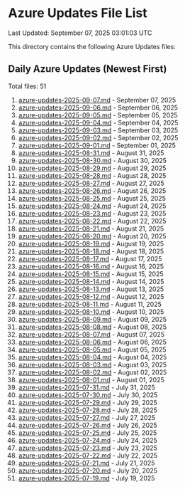 # Azure Updates File List

Last Updated: September 07, 2025 03:01:03 UTC

This directory contains the following Azure Updates files:

## Daily Azure Updates (Newest First)

Total files: 51

1. [azure-updates-2025-09-07.md](./azure-updates-2025-09-07.md) - September 07, 2025
2. [azure-updates-2025-09-06.md](./azure-updates-2025-09-06.md) - September 06, 2025
3. [azure-updates-2025-09-05.md](./azure-updates-2025-09-05.md) - September 05, 2025
4. [azure-updates-2025-09-04.md](./azure-updates-2025-09-04.md) - September 04, 2025
5. [azure-updates-2025-09-03.md](./azure-updates-2025-09-03.md) - September 03, 2025
6. [azure-updates-2025-09-02.md](./azure-updates-2025-09-02.md) - September 02, 2025
7. [azure-updates-2025-09-01.md](./azure-updates-2025-09-01.md) - September 01, 2025
8. [azure-updates-2025-08-31.md](./azure-updates-2025-08-31.md) - August 31, 2025
9. [azure-updates-2025-08-30.md](./azure-updates-2025-08-30.md) - August 30, 2025
10. [azure-updates-2025-08-29.md](./azure-updates-2025-08-29.md) - August 29, 2025
11. [azure-updates-2025-08-28.md](./azure-updates-2025-08-28.md) - August 28, 2025
12. [azure-updates-2025-08-27.md](./azure-updates-2025-08-27.md) - August 27, 2025
13. [azure-updates-2025-08-26.md](./azure-updates-2025-08-26.md) - August 26, 2025
14. [azure-updates-2025-08-25.md](./azure-updates-2025-08-25.md) - August 25, 2025
15. [azure-updates-2025-08-24.md](./azure-updates-2025-08-24.md) - August 24, 2025
16. [azure-updates-2025-08-23.md](./azure-updates-2025-08-23.md) - August 23, 2025
17. [azure-updates-2025-08-22.md](./azure-updates-2025-08-22.md) - August 22, 2025
18. [azure-updates-2025-08-21.md](./azure-updates-2025-08-21.md) - August 21, 2025
19. [azure-updates-2025-08-20.md](./azure-updates-2025-08-20.md) - August 20, 2025
20. [azure-updates-2025-08-19.md](./azure-updates-2025-08-19.md) - August 19, 2025
21. [azure-updates-2025-08-18.md](./azure-updates-2025-08-18.md) - August 18, 2025
22. [azure-updates-2025-08-17.md](./azure-updates-2025-08-17.md) - August 17, 2025
23. [azure-updates-2025-08-16.md](./azure-updates-2025-08-16.md) - August 16, 2025
24. [azure-updates-2025-08-15.md](./azure-updates-2025-08-15.md) - August 15, 2025
25. [azure-updates-2025-08-14.md](./azure-updates-2025-08-14.md) - August 14, 2025
26. [azure-updates-2025-08-13.md](./azure-updates-2025-08-13.md) - August 13, 2025
27. [azure-updates-2025-08-12.md](./azure-updates-2025-08-12.md) - August 12, 2025
28. [azure-updates-2025-08-11.md](./azure-updates-2025-08-11.md) - August 11, 2025
29. [azure-updates-2025-08-10.md](./azure-updates-2025-08-10.md) - August 10, 2025
30. [azure-updates-2025-08-09.md](./azure-updates-2025-08-09.md) - August 09, 2025
31. [azure-updates-2025-08-08.md](./azure-updates-2025-08-08.md) - August 08, 2025
32. [azure-updates-2025-08-07.md](./azure-updates-2025-08-07.md) - August 07, 2025
33. [azure-updates-2025-08-06.md](./azure-updates-2025-08-06.md) - August 06, 2025
34. [azure-updates-2025-08-05.md](./azure-updates-2025-08-05.md) - August 05, 2025
35. [azure-updates-2025-08-04.md](./azure-updates-2025-08-04.md) - August 04, 2025
36. [azure-updates-2025-08-03.md](./azure-updates-2025-08-03.md) - August 03, 2025
37. [azure-updates-2025-08-02.md](./azure-updates-2025-08-02.md) - August 02, 2025
38. [azure-updates-2025-08-01.md](./azure-updates-2025-08-01.md) - August 01, 2025
39. [azure-updates-2025-07-31.md](./azure-updates-2025-07-31.md) - July 31, 2025
40. [azure-updates-2025-07-30.md](./azure-updates-2025-07-30.md) - July 30, 2025
41. [azure-updates-2025-07-29.md](./azure-updates-2025-07-29.md) - July 29, 2025
42. [azure-updates-2025-07-28.md](./azure-updates-2025-07-28.md) - July 28, 2025
43. [azure-updates-2025-07-27.md](./azure-updates-2025-07-27.md) - July 27, 2025
44. [azure-updates-2025-07-26.md](./azure-updates-2025-07-26.md) - July 26, 2025
45. [azure-updates-2025-07-25.md](./azure-updates-2025-07-25.md) - July 25, 2025
46. [azure-updates-2025-07-24.md](./azure-updates-2025-07-24.md) - July 24, 2025
47. [azure-updates-2025-07-23.md](./azure-updates-2025-07-23.md) - July 23, 2025
48. [azure-updates-2025-07-22.md](./azure-updates-2025-07-22.md) - July 22, 2025
49. [azure-updates-2025-07-21.md](./azure-updates-2025-07-21.md) - July 21, 2025
50. [azure-updates-2025-07-20.md](./azure-updates-2025-07-20.md) - July 20, 2025
51. [azure-updates-2025-07-19.md](./azure-updates-2025-07-19.md) - July 19, 2025

